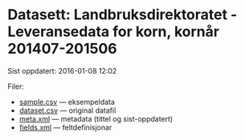 # Datasett: Landbruksdirektoratet - Leveransedata for korn, kornår 201407-201506
 Sist oppdatert: 2016-01-08 12:02

 Filer:
 - [sample.csv](sample.csv) — eksempeldata
 - [dataset.csv](dataset.csv) — original datafil
 - [meta.xml](meta.xml) — metadata (tittel og sist-oppdatert)
 - [fields.xml](fields.xml) — feltdefinisjonar

